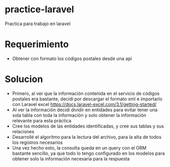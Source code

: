 # practice-laravel
Practica para trabajo en laravel

# Requerimiento 
- Obtener con formato los códigos postales desde una api

# Solucion
- Primero, al ver que la información contenida en el servicio de códigos postales era bastante, decidí por descargar el formato xml e importarlo con Laravel excel
https://docs.laravel-excel.com/3.1/getting-started/
- Al ver la información decidi dividir en entidades para evitar tener una sola tabla con toda la información y solo obtener la información relevante para esta práctica
- Cree los modelos de las entidades identificadas, y cree sus tablas y sus relaciones
- Desarrollé el algoritmo para la lectura del archivo, para la alta de todos los registros necesarios
- Una vez hecho esto, la consulta queda en un query con el ORM bastante sencillo, ya que todo lo tengo configurado en los modelos para obtener solo la información necesaria para la respuesta
